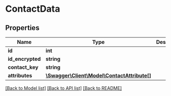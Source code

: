 # ContactData

## Properties
Name | Type | Description | Notes
------------ | ------------- | ------------- | -------------
**id** | **int** |  | [optional] 
**id_encrypted** | **string** |  | [optional] 
**contact_key** | **string** |  | [optional] 
**attributes** | [**\Swagger\Client\Model\ContactAttribute[]**](ContactAttribute.md) |  | 

[[Back to Model list]](../README.md#documentation-for-models) [[Back to API list]](../README.md#documentation-for-api-endpoints) [[Back to README]](../README.md)


